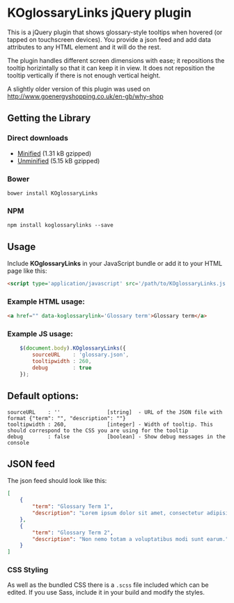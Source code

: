 # KOglossaryLinks jQuery plugin

This is a jQuery plugin that shows glossary-style tooltips when hovered (or tapped on touchscreen devices). You provide a json feed and add data attributes to any HTML element and it will do the rest.

The plugin handles different screen dimensions with ease; it repositions the tooltip horizintally so that it can keep it in view. It does not reposition the tooltip vertically if there is not enough vertical height.

A slightly older version of this plugin was used on http://www.goenergyshopping.co.uk/en-gb/why-shop

## Getting the Library
### Direct downloads
- [Minified](https://raw.githubusercontent.com/mrmartineau/KOglossaryLinks/master/dist/jquery-KOglossaryLinks.min.js) (1.31 kB gzipped)
- [Unminified](https://raw.githubusercontent.com/mrmartineau/KOglossaryLinks/master/dist/jquery-KOglossaryLinks.js) (5.15 kB gzipped)

### Bower
`bower install KOglossaryLinks`

### NPM
`npm install koglossarylinks --save`

## Usage
Include **KOglossaryLinks** in your JavaScript bundle or add it to your HTML page like this:

```html
<script type='application/javascript' src='/path/to/KOglossaryLinks.js'></script>
```

### Example HTML usage:
```html
<a href="" data-koglossarylink='Glossary term'>Glossary term</a>
```

### Example JS usage:

```js
	$(document.body).KOglossaryLinks({
		sourceURL    : 'glossary.json',
		tooltipwidth : 260,
		debug        : true
	});
```

## Default options:

```
sourceURL    : ''               [string]  - URL of the JSON file with format {"term": "", "description": ""}
tooltipwidth : 260,             [integer] - Width of tooltip. This should correspond to the CSS you are using for the tooltip
debug        : false            [boolean] - Show debug messages in the console
```

## JSON feed
The json feed should look like this:

```json
[
	{
		"term": "Glossary Term 1",
		"description": "Lorem ipsum dolor sit amet, consectetur adipisicing elit."
	},
	{
		"term": "Glossary Term 2",
		"description": "Non nemo totam a voluptatibus modi sunt earum."
	}
]
```

### CSS Styling
As well as the bundled CSS there is a `.scss` file included which can be edited. If you use Sass, include it in your build and modify the styles.
